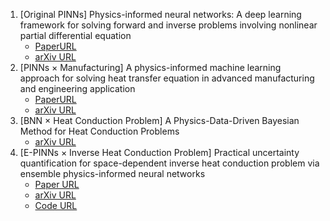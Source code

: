 1. [Original PINNs] Physics-informed neural networks: A deep learning framework for solving forward and inverse problems involving nonlinear partial differential equation
   - [PaperURL](https://www-sciencedirect-com.kyoto-u.idm.oclc.org/science/article/pii/S0021999118307125?via%3Dihub)
   - [arXiv URL](https://arxiv.org/abs/1711.10561)
2. [PINNs × Manufacturing] A physics-informed machine learning approach for solving heat transfer equation in advanced manufacturing and engineering application
   - [PaperURL](https://www-sciencedirect-com.kyoto-u.idm.oclc.org/science/article/pii/S0952197621000798?via%3Dihub)
   - [arXiv URL](https://arxiv.org/pdf/2010.02011)
3. [BNN × Heat Conduction Problem] A Physics-Data-Driven Bayesian Method for Heat Conduction Problems
   - [arXiv URL](https://arxiv.org/pdf/2109.00996) 
4. [E-PINNs × Inverse Heat Conduction Problem] Practical uncertainty quantification for space-dependent inverse heat conduction problem via ensemble physics-informed neural networks
   - [Paper URL](https://www-sciencedirect-com.kyoto-u.idm.oclc.org/science/article/pii/S0735193323003299)
   - [arXiv URL](https://arxiv.org/pdf/2109.00996)
   - [Code URL](https://github.com/yoton12138/E-PINN-practical-uncertainty-quantification)
